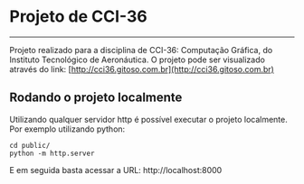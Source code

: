 # Projeto de CCI-36
---
Projeto realizado para a disciplina de CCI-36: Computação Gráfica, do Instituto Tecnológico de Aeronáutica.
O projeto pode ser visualizado através do link: [http://cci36.gitoso.com.br](http://cci36.gitoso.com.br)

## Rodando o projeto localmente
Utilizando qualquer servidor http é possível executar o projeto localmente. Por exemplo utilizando python:
```
cd public/
python -m http.server
```
E em seguida basta acessar a URL: http://localhost:8000

